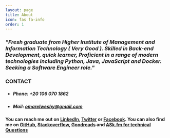 ```yaml
---
layout: page
title: About
icon: fas fa-info
order: 1
---
```


### _"Fresh graduate from Higher Institute of Management and Information Technology ( Very Good ). Skilled in Back-end Development, quick learner, Proficient in a range of modern technologies including Python, Java, JavaScript and Docker. Seeking a Software Engineer role."_

### **CONTACT**

- ##### Phone: +20 106 070 1862

- ##### Mail: omarelweshy@gmail.com

#### You can reach me out on [LinkedIn](https://linkedin.com/in/omarelweshy), [Twitter](https://twitter.com/omarelweshy) or [Facebook](https://facebook.com/iamomarelweshy). You can also find me on [GitHub](https://github.com/omarelweshy), [Stackoverflow](https://stackoverflow.com/users/9917795/omar-elweshy/), [Goodreads](https://www.goodreads.com/omarelweshy) and [ASk.fm for technical Questions](https://ask.fm/OmerEweshi)

<!-- #### [Download Resume](../Omar_Elweshy_Reusme.pdf) -->
